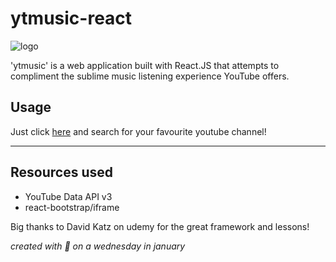 # ytmusic-react
![logo](https://github.com/jaruserickson/ytmusic/blob/master/img/banner.png?raw=true "logo!")

'ytmusic' is a web application built with React.JS that attempts to compliment the sublime music listening experience YouTube offers.

## Usage
Just click [here](http://jaruserickson.com/ytmusic-react) and search for your favourite youtube channel!

---

## Resources used
- YouTube Data API v3
- react-bootstrap/iframe

Big thanks to David Katz on udemy for the great framework and lessons!

*created with :purple_heart: on a wednesday in january*
